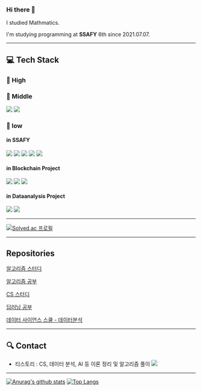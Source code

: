 ### Hi there 👋

I studied Mathmatics.

I'm studying programming at **SSAFY** 6th since 2021.07.07.

<hr>

## :computer: Tech Stack
### :man: High
### :boy: Middle
<img src="https://img.shields.io/badge/Python-3766AB?style=flat-square&logo=Python&logoColor=white"/></a>
<img src="https://img.shields.io/badge/MySQL-4479A1?style=flat-square&logo=MySQL&logoColor=white"/></a>
### :baby: low
#### in SSAFY
<img src="https://img.shields.io/badge/Django-092E20?style=flat-square&logo=Django&logoColor=white"/></a>
<img src="https://img.shields.io/badge/HTML5-E34F26?style=flat-square&logo=HTML&logoColor=white"/></a>
<img src="https://img.shields.io/badge/CSS3-1572B6?style=flat-square&logo=CSS&logoColor=white"/></a>
<img src="https://img.shields.io/badge/JavaScript-F7DF1E??style=for-the-badge&logo=JavaScript&logoColor=white&logoWidth=40"/></a>
<img src="https://img.shields.io/badge/Vue.js-4FC08D?style=flat-square&logo=Vue.js&logoColor=white"/></a>
#### in Blockchain Project
<img src="https://img.shields.io/badge/Go-00ADD8?style=flat-square&logo=Go&logoColor=white"/></a>
<img src="https://img.shields.io/badge/Solidity-363636?style=flat-forthebage&logo=Solidity&logoColor=white"/></a>
<img src="https://img.shields.io/badge/React-61DAFB?style=flat-square&logo=React&logoColor=white"/></a>
#### in Dataanalysis Project
<img src="https://img.shields.io/badge/pandas-150458?style=flat-square&logo=pandas&logoColor=white"/></a>
<img src="https://img.shields.io/badge/TensorFlow-FF6F00?style=flat-square&logo=TensorFlow&logoColor=white"/></a>


<hr>

[![Solved.ac
프로필](http://mazassumnida.wtf/api/v2/generate_badge?boj=xorbs578)](https://solved.ac/xorbs578)

<hr>

## Repositories

[알고리즘 스터디](https://github.com/mintropy/algorithm_pulzo)

[알고리즘 공부](https://github.com/minicks/-Algorithm_Study)

[CS 스터디](https://github.com/minicks/cs_pulzo)

[딥러닝 공부](https://github.com/minicks/Deeplearning)

[데이터 사이언스 스쿨 - 데이터분석](https://github.com/minicks/Datascience__school)
  
<hr>

## :mag: Contact
- 티스토리 : CS, 데이터 분석, AI 등 이론 정리 및 알고리즘 풀이
[<img src="https://img.shields.io/badge/Tistory-092E20?style=flat-square"/></a>](https://h-study.tistory.com/)
 
<hr>

[![Anurag's github stats](https://github-readme-stats.vercel.app/api?username=minicks)](https://github.com/anuraghazra/github-readme-stats)
[![Top Langs](https://github-readme-stats.vercel.app/api/top-langs/?username=minicks&layout=compact)](https://github.com/anuraghazra/github-readme-stats)
  
<!--
**minicks/minicks** is a ✨ _special_ ✨ repository because its `README.md` (this file) appears on your GitHub profile.

Here are some ideas to get you started:

- 🔭 I’m currently working on ...
- 🌱 I’m currently learning ...
- 👯 I’m looking to collaborate on ...
- 🤔 I’m looking for help with ...
- 💬 Ask me about ...
- 📫 How to reach me: ...
- 😄 Pronouns: ...
- ⚡ Fun fact: ...
-->
